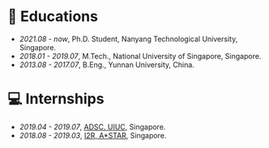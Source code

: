 # 📖 Educations
- *2021.08 - now*, Ph.D. Student, Nanyang Technological University, Singapore.
- *2018.01 - 2019.07*, M.Tech., National University of Singapore, Singapore.
- *2013.08 - 2017.07*, B.Eng., Yunnan University, China.

# 💻 Internships
- *2019.04 - 2019.07*, [ADSC. UIUC](https://adsc.illinois.edu/), Singapore.
- *2018.08 - 2019.03*, [I2R, A*STAR](https://www.a-star.edu.sg/i2r), Singapore.
